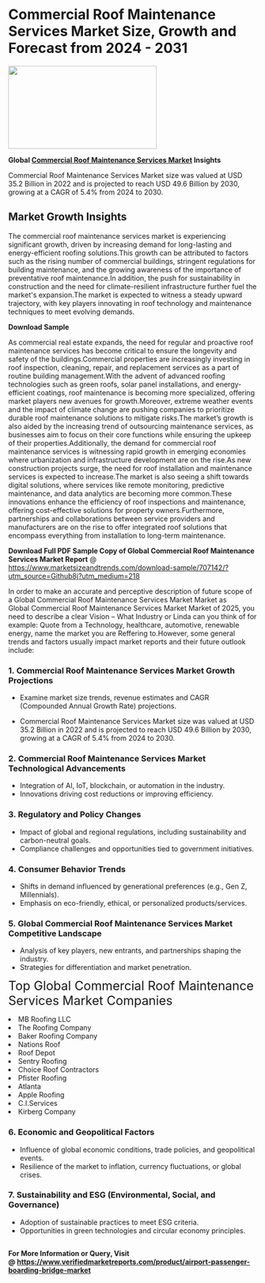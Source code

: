<H1>Commercial Roof Maintenance Services Market Size, Growth and Forecast from 2024 - 2031</H1><img class="aligncenter size-medium wp-image-584254" src="https://thirdeyenews.in/wp-content/uploads/2024/09/Global-Market-Research-300x168.jpeg" alt="" width="300" height="168" /><p><strong>Global&nbsp;<a href="https://www.marketsizeandtrends.com/download-sample/707142/?utm_source=Github8j?utm_medium=218">Commercial Roof Maintenance Services Market</a> Insights</strong></p><p>Commercial Roof Maintenance Services Market size was valued at USD 35.2 Billion in 2022 and is projected to reach USD 49.6 Billion by 2030, growing at a CAGR of 5.4% from 2024 to 2030.</p><p><h2>Market Growth Insights</h2> <p>The commercial roof maintenance services market is experiencing significant growth, driven by increasing demand for long-lasting and energy-efficient roofing solutions.This growth can be attributed to factors such as the rising number of commercial buildings, stringent regulations for building maintenance, and the growing awareness of the importance of preventative roof maintenance.In addition, the push for sustainability in construction and the need for climate-resilient infrastructure further fuel the market's expansion.The market is expected to witness a steady upward trajectory, with key players innovating in roof technology and maintenance techniques to meet evolving demands.</p> <p><strong>Download Sample</strong></p> <p>As commercial real estate expands, the need for regular and proactive roof maintenance services has become critical to ensure the longevity and safety of the buildings.Commercial properties are increasingly investing in roof inspection, cleaning, repair, and replacement services as a part of routine building management.With the advent of advanced roofing technologies such as green roofs, solar panel installations, and energy-efficient coatings, roof maintenance is becoming more specialized, offering market players new avenues for growth.Moreover, extreme weather events and the impact of climate change are pushing companies to prioritize durable roof maintenance solutions to mitigate risks.The market’s growth is also aided by the increasing trend of outsourcing maintenance services, as businesses aim to focus on their core functions while ensuring the upkeep of their properties.Additionally, the demand for commercial roof maintenance services is witnessing rapid growth in emerging economies where urbanization and infrastructure development are on the rise.As new construction projects surge, the need for roof installation and maintenance services is expected to increase.The market is also seeing a shift towards digital solutions, where services like remote monitoring, predictive maintenance, and data analytics are becoming more common.These innovations enhance the efficiency of roof inspections and maintenance, offering cost-effective solutions for property owners.Furthermore, partnerships and collaborations between service providers and manufacturers are on the rise to offer integrated roof solutions that encompass everything from installation to long-term maintenance.</p> <p><span class=""><strong>Download Full PDF Sample Copy of Global Commercial Roof Maintenance Services Market Report</strong> @ <a href="https://www.marketsizeandtrends.com/download-sample/707142/?utm_source=Github8j?utm_medium=218" target="_blank">https://www.marketsizeandtrends.com/download-sample/707142/?utm_source=Github8j?utm_medium=218</a></span></p><p>In order to make an accurate and perceptive description of future scope of a Global&nbsp;Commercial Roof Maintenance Services Market Market as Global&nbsp;Commercial Roof Maintenance Services Market Market of 2025, you need to describe a clear Vision &ndash; What Industry or Linda can you think of for example: Quote from a Technology, healthcare, automotive, renewable energy, name the market you are Reffering to.However, some general trends and factors usually impact market reports and their future outlook include:</p><h3>1.&nbsp;<strong>Commercial Roof Maintenance Services Market Growth Projections</strong></h3><ul><li>Examine market size trends, revenue estimates and CAGR (Compounded Annual Growth Rate) projections.</li><li><p>Commercial Roof Maintenance Services Market size was valued at USD 35.2 Billion in 2022 and is projected to reach USD 49.6 Billion by 2030, growing at a CAGR of 5.4% from 2024 to 2030.</p></li></ul><h3>2.&nbsp;<strong>Commercial Roof Maintenance Services Market Technological Advancements</strong></h3><ul><li>Integration of AI, IoT, blockchain, or automation in the industry.</li><li>Innovations driving cost reductions or improving efficiency.</li></ul><h3>3.&nbsp;<strong>Regulatory and Policy Changes</strong></h3><ul><li>Impact of global and regional regulations, including sustainability and carbon-neutral goals.</li><li>Compliance challenges and opportunities tied to government initiatives.</li></ul><h3>4.&nbsp;<strong>Consumer Behavior Trends</strong></h3><ul><li>Shifts in demand influenced by generational preferences (e.g., Gen Z, Millennials).</li><li>Emphasis on eco-friendly, ethical, or personalized products/services.</li></ul><h3>5.&nbsp;<strong>Global Commercial Roof Maintenance Services Market Competitive Landscape</strong></h3><ul><li>Analysis of key players, new entrants, and partnerships shaping the industry.</li><li>Strategies for differentiation and market penetration.</li></ul><p data-pm-slice="1 1 []"><span style="color: inherit; font-family: inherit; font-size: 25px;">Top Global Commercial Roof Maintenance Services Market Companies</span></p><div class="" data-test-id=""><p><li>MB Roofing LLC</li><li> The Roofing Company</li><li> Baker Roofing Company</li><li> Nations Roof</li><li> Roof Depot</li><li> Sentry Roofing</li><li> Choice Roof Contractors</li><li> Pfister Roofing</li><li> Atlanta</li><li> Apple Roofing</li><li> C.I.Services</li><li> Kirberg Company</li></p></div><h3>6.&nbsp;<strong>Economic and Geopolitical Factors</strong></h3><ul><li>Influence of global economic conditions, trade policies, and geopolitical events.</li><li>Resilience of the market to inflation, currency fluctuations, or global crises.</li></ul><h3>7.&nbsp;<strong>Sustainability and ESG (Environmental, Social, and Governance)</strong></h3><ul><li>Adoption of sustainable practices to meet ESG criteria.</li><li>Opportunities in green technologies and circular economy principles.</li></ul><h2><strong style="font-size: 14px;">For More Information or Query, Visit @&nbsp;</strong><a style="background-color: #ffffff; font-size: 14px;" href="https://www.marketsizeandtrends.com/report/commercial-roof-maintenance-services-market/" target="_blank">https://www.verifiedmarketreports.com/product/airport-passenger-boarding-bridge-market</a></h2>
